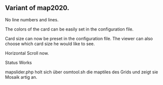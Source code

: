 ## Variant of map2020.

No line numbers and lines.

The colors of the card can be easily set in the configuration file.

Card size can now be preset in the configuration file. The viewer can also choose which card size he would like to see.

Horizontal Scroll now.

Status Works

mapslider.php holt sich über osmtool.sh die maptiles des Grids und zeigt sie Mosaik artig an.
